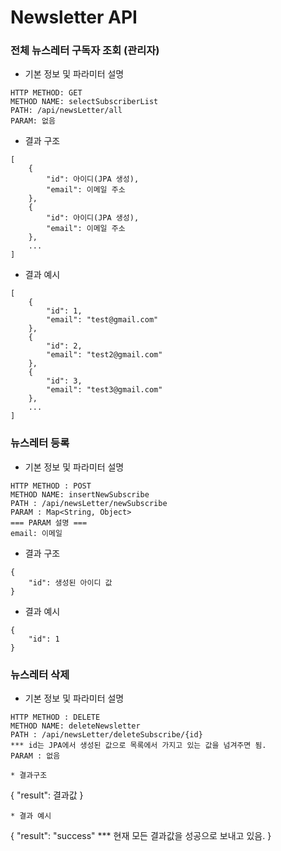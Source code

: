 # Newsletter API

### 전체 뉴스레터 구독자 조회 (관리자)
* 기본 정보 및 파라미터 설명
```
HTTP METHOD: GET
METHOD NAME: selectSubscriberList
PATH: /api/newsLetter/all
PARAM: 없음
```
* 결과 구조
```
[
    {
        "id": 아이디(JPA 생성),
        "email": 이메일 주소
    },
    {
        "id": 아이디(JPA 생성),
        "email": 이메일 주소
    },
    ...
]
```
* 결과 예시
```
[
    {
        "id": 1,
        "email": "test@gmail.com"
    },
    {
        "id": 2,
        "email": "test2@gmail.com"
    },
    {
        "id": 3,
        "email": "test3@gmail.com"
    },
    ...
]
```

### 뉴스레터 등록
* 기본 정보 및 파라미터 설명
```
HTTP METHOD : POST
METHOD NAME: insertNewSubscribe
PATH : /api/newsLetter/newSubscribe
PARAM : Map<String, Object>
=== PARAM 설명 ===
email: 이메일
```
* 결과 구조
```
{
    "id": 생성된 아이디 값
}
```
* 결과 예시
```
{
    "id": 1 
}
```

### 뉴스레터 삭제
* 기본 정보 및 파라미터 설명
```
HTTP METHOD : DELETE
METHOD NAME: deleteNewsletter
PATH : /api/newsLetter/deleteSubscribe/{id}
*** id는 JPA에서 생성된 값으로 목록에서 가지고 있는 값을 넘겨주면 됨.
PARAM : 없음
```
```
* 결과구조
```
{
    "result": 결과값
}
```
* 결과 예시
```
{
    "result": "success"
    *** 현재 모든 결과값을 성공으로 보내고 있음.
}
```
